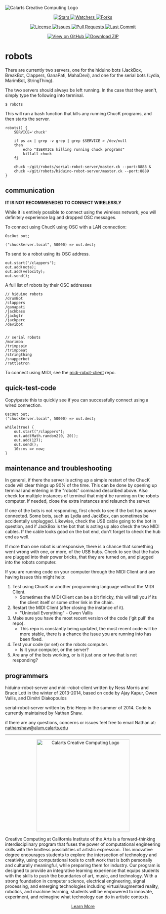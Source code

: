 ![Calarts Creative Computing Logo](https://i.imgur.com/235dOcD.png)

<p align="center">
  <a href="https://github.com/Calarts-Creative-Computing/robots/stargazers">
    <img src="https://img.shields.io/github/stars/Calarts-Creative-Computing/robots?style=social" alt="Stars">
  </a>
  <a href="https://github.com/Calarts-Creative-Computing/robots/watchers">
    <img src="https://img.shields.io/github/watchers/Calarts-Creative-Computing/robots?style=social" alt="Watchers">
  </a>
  <a href="https://github.com/Calarts-Creative-Computing/robots/network/members">
    <img src="https://img.shields.io/github/forks/Calarts-Creative-Computing/robots?style=social" alt="Forks">
  </a>
</p>

<p align="center">
  <a href="https://github.com/Calarts-Creative-Computing/robots/blob/main/LICENSE">
    <img src="https://img.shields.io/github/license/Calarts-Creative-Computing/robots" alt="License">
  </a>
  <a href="https://github.com/Calarts-Creative-Computing/robots/issues">
    <img src="https://img.shields.io/github/issues/Calarts-Creative-Computing/robots" alt="Issues">
  </a>
  <a href="https://github.com/Calarts-Creative-Computing/robots/pulls">
    <img src="https://img.shields.io/github/issues-pr/Calarts-Creative-Computing/robots" alt="Pull Requests">
  </a>
  <a href="https://github.com/Calarts-Creative-Computing/robots/commits/main">
    <img src="https://img.shields.io/github/last-commit/Calarts-Creative-Computing/robots" alt="Last Commit">
  </a>
</p>

<p align="center">
  <a href="https://github.com/Calarts-Creative-Computing/robots">
    <img src="https://img.shields.io/badge/View_on-GitHub-181717?logo=github&logoColor=white" alt="View on GitHub">
  </a>
  <a href="https://github.com/Calarts-Creative-Computing/robots/archive/refs/heads/main.zip">
    <img src="https://img.shields.io/badge/Download-ZIP-28a745?logo=github" alt="Download ZIP">
  </a>
</p>


robots
======

There are currently two servers, one for the hiduino bots (JackBox, BreakBot, Clappers, GanaPati, MahaDevi), 
and one for the serial bots (Lydia, MarimBot, StringThing).

The two servers should always be left running. In the case that they aren't, simply type the following into terminal.

    $ robots

This will run a bash function that kills any running ChucK programs, and then starts the server.

    robots() {
        SERVICE='chuck'

        if ps ax | grep -v grep | grep $SERVICE > /dev/null
        then
            echo "$SERVICE killing running chuck programs"
            killall chuck
        fi

        chuck ~/git/robots/serial-robot-server/master.ck --port:8888 &
        chuck ~/git/robots/hiduino-robot-server/master.ck --port:8889
    }

communication
-------------

**IT IS NOT RECOMMENEDED TO CONNECT WIRELESSLY**

While it is entirely possible to connect using the wireless network, you will definitely experience lag and dropped OSC messages.

To connect using ChucK using OSC with a LAN connection:

    OscOut out;

    ("chuckServer.local", 50000) => out.dest;

To send to a robot using its OSC address.

    out.start("/clappers");
    out.add(note);
    out.add(velocity);
    out.send();

A full list of robots by their OSC addresses

    // hiduino robots
    /drumBot
    /clappers
    /ganapati
    /jackbass
    /jackgtr
    /jackperc
    /devibot


    // serial robots
    /marimba
    /trimpspin
    /trimpbeat
	/stringthing
    /snapperbot
    /rattletron

To connect using MIDI, see the [midi-robot-client](https://github.com/MTIID/robots/tree/master/midi-robot-client) repo.

quick-test-code
---------------
Copy/paste this to quickly see if you can successfully connect using a wired connection.

    OscOut out;
    ("chuckServer.local", 50000) => out.dest;

    while(true) {
        out.start("/clappers");
        out.add(Math.random2(0, 20));
        out.add(127);
        out.send();
        10::ms => now;
    }

maintenance and troubleshooting
------------

In general, if there the server is acting up a simple restart of the ChucK
code will clear things up 90% of the time. This can be done by
opening up terminal and entering in the "robots" command described above.
Also check for multiple instances of terminal that might be 
running on the robots computer. If needed, close the
extra instances and relaunch the server. 

If one of the bots is not responding, first check to see if the bot has
power connected. Some bots, such as Lydia and JackBox, can sometimes be 
accidentally unplugged. Likewise, check the USB cable going to the bot in
question, and if JackBox is the bot that is acting up also check the two 
MIDI cables. If the cable looks good on the bot end, 
don't forget to check the hub end as well. 

If more than one robot is unresponsive, there is a chance that something went 
wrong with one, or more, of the USB hubs. 
Check to see that the hubs are plugged into their power 
bricks, that they are turned on, and plugged into the robots computer.

If you are running code on your computer through the MIDI Client 
and are having issues this might help:

1. Test using ChucK or another programming language without the MIDI Client. 
    - Sometimes the MIDI Client can be a bit finicky, this will tell you if
        its the client itself or some other link in the chain.
2. Restart the MIDI Client (after closing the instance of it).
    - "Uninstall Everything" - Owen Vallis
3. Make sure you have the most recent version of the code ('git pull' the repo).
    - This repo is constantly being updated, the most recent code will be more 
        stable, there is a chance the issue you are running into has been fixed.
4. Test your code (or set) or the robots computer.
    - Is it your computer, or the server?
5. Are any of the bots working, or is it just one or two that is not responding?

programmers
-----------

hiduino-robot-server and midi-robot-client written by Ness Morris and Bruce Lott in the winter of 2013-2014, based on code by Ajay Kapur, Owen Vallis, and Dimitri Diakopoulos

serial-robot-server written by Eric Heep in the summer of 2014. Code is currently maintained by Nathan Shaw.

if there are any questions, concerns or issues feel free to email Nathan at: nathanshaw@alum.calarts.edu

---


<p align="center">
  <img src="https://www.hanoverresearch.com/wp-content/uploads/2020/05/CALARTS-01.png" alt="Calarts Creative Computing Logo" width="300"/>
</p>

Creative Computing at California Institute of the Arts is a forward-thinking interdisciplinary program that fuses the power of computational engineering skills with the limitless possibilities of artistic expression. This innovative degree encourages students to explore the intersection of technology and creativity, using computational tools to craft work that is both personally and culturally meaningful, while preparing them for industry. Our program is designed to provide an integrative learning experience that equips students with the skills to push the boundaries of art, music, and technology. With a strong foundation in computer science, electrical engineering, signal processing, and emerging technologies including virtual/augmented reality, robotics, and machine learning, students will be empowered to innovate, experiment, and reimagine what technology can do in artistic contexts.

<p align="center">
  <a href="https://creativecomputing.calarts.edu/">Learn More</a>
</p>

